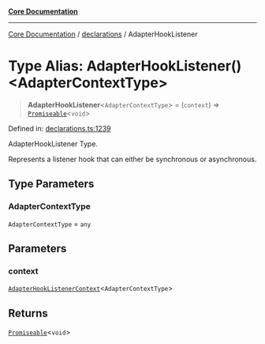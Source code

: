 [**Core Documentation**](../../README.md)

***

[Core Documentation](../../README.md) / [declarations](../README.md) / AdapterHookListener

# Type Alias: AdapterHookListener()\<AdapterContextType\>

> **AdapterHookListener**\<`AdapterContextType`\> = (`context`) => [`Promiseable`](Promiseable.md)\<`void`\>

Defined in: [declarations.ts:1239](https://github.com/stonemjs/core/blob/65c9e07f9d264b07f6e4091fcc29046b5ca8ea45/src/declarations.ts#L1239)

AdapterHookListener Type.

Represents a listener hook that can either be synchronous or asynchronous.

## Type Parameters

### AdapterContextType

`AdapterContextType` = `any`

## Parameters

### context

[`AdapterHookListenerContext`](../interfaces/AdapterHookListenerContext.md)\<`AdapterContextType`\>

## Returns

[`Promiseable`](Promiseable.md)\<`void`\>
